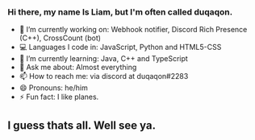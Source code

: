 ### Hi there, my name Is Liam, but I'm often called duqaqon.

- 🔭 I’m currently working on: Webhook notifier, Discord Rich Presence (C++), CrossCount (bot)
- 💻 Languages I code in: JavaScript, Python and HTML5-CSS
- 🌱 I’m currently learning: Java, C++ and TypeScript
- 💬 Ask me about: Almost everything
- 📫 How to reach me: via discord at duqaqon#2283
- 😄 Pronouns: he/him
- ⚡ Fun fact: I like planes.

## I guess thats all. Well see ya.
